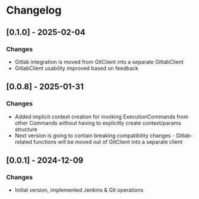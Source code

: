 # Changelog

## [0.1.0] - 2025-02-04
### Changes
- Gitlab integration is moved from GitClient into a separate GitlabClient
- GitlabClient usability improved based on feedback 

## [0.0.8] - 2025-01-31
### Changes
- Added implicit context creation for invoking ExecutionCommands from other Commands without having to explicitly create context/params structure
- Next version is going to contain breaking compatibility changes - Gitlab-related functions will be moved out of GitClient into a separate client

## [0.0.1] - 2024-12-09
### Changes
- Initial version, implemented Jenkins & Git operations